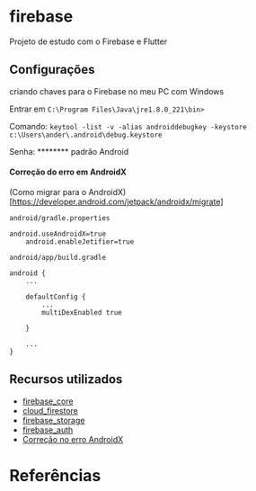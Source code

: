 # firebase

Projeto de estudo com o Firebase e Flutter

## Configurações

criando chaves para o Firebase no meu PC com Windows

Entrar em `C:\Program Files\Java\jre1.8.0_221\bin>`

Comando: `keytool -list -v -alias androiddebugkey -keystore c:\Users\ander\.android\debug.keystore`

Senha: ******** padrão Android

#### Correção do erro em AndroidX

(Como migrar para o AndroidX)[https://developer.android.com/jetpack/androidx/migrate]

`android/gradle.properties`

```
android.useAndroidX=true
    android.enableJetifier=true
```

`android/app/build.gradle`

```
android {
    ...

    defaultConfig {
        ...
        multiDexEnabled true
        
    }

    ...
}
```

## Recursos utilizados
 * [firebase_core](https://pub.dev/packages/firebase_core)
 * [cloud_firestore](https://pub.dev/packages/cloud_firestore)
 * [firebase_storage](https://pub.dev/packages/firebase_storage)
 * [firebase_auth](https://pub.dev/packages/firebase_auth)
 * [Correção no erro AndroidX](https://developer.android.com/jetpack/androidx/migrate)

 # Referências


